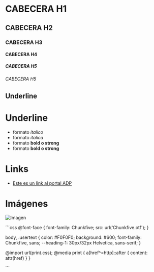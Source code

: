 # CABECERA H1
## CABECERA H2
### CABECERA H3
#### CABECERA H4
##### CABECERA H5
###### CABECERA H5


Underline
---------


Underline
================

- formato *italico* 
- formato _italica_
- formato **bold o strong**
- formato __bold o strong__


Links
=====

- [Este es un link al portal ADP](https://www.aguapuebla.mx)


Imágenes
========
![Imagen](https://media.gettyimages.com/id/153151235/es/foto/estatua-aislado-de-neptuno-frente-a-piazza-navona.jpg?s=2048x2048&w=gi&k=20&c=eCECTlL_WZNgLJ06_M0CZWhEtj7HRpT2a2r6uPKVGX0=)


´´´css
@font-face {
  font-family: Chunkfive; src: url('Chunkfive.otf');
}

body, .usertext {
  color: #F0F0F0; background: #600;
  font-family: Chunkfive, sans;
  --heading-1: 30px/32px Helvetica, sans-serif;
}

@import url(print.css);
@media print {
  a[href^=http]::after {
    content: attr(href)
  }
}

´´´